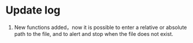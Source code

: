 # Update log

1. New functions added，now it is possible to enter a relative or absolute path to the file, and to alert and stop when the file does not exist.
